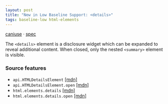```yaml
---
layout: post
title: "New in Low Baseline Support: <details>"
tags: baseline-low html-elements
---
```


[caniuse](https://caniuse.com/?search=details) · [spec](https://html.spec.whatwg.org/multipage/interactive-elements.html#the-details-element)

The `<details>` element is a disclosure widget which can be expanded to reveal additional content. When closed, only the nested `<summary>` element is visible.

### Source features

- ``api.HTMLDetailsElement`` [[mdn]](https://developer.mozilla.org/en-US/search?q=api.HTMLDetailsElement)
- ``api.HTMLDetailsElement.open`` [[mdn]](https://developer.mozilla.org/en-US/search?q=api.HTMLDetailsElement.open)
- ``html.elements.details`` [[mdn]](https://developer.mozilla.org/en-US/search?q=html.elements.details)
- ``html.elements.details.open`` [[mdn]](https://developer.mozilla.org/en-US/search?q=html.elements.details.open)
